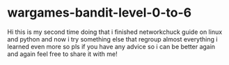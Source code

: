 # wargames-bandit-level-0-to-6
Hi this is my second time doing that i finished networkchuck guide on linux and python and now i try something else that regroup almost everything i learned even more so pls if you have any advice so i can be better again and again feel free to share it with me!
